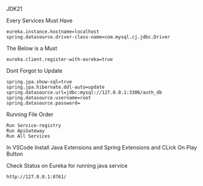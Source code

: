 JDK21

Every Services Must Have
```
eureka.instance.hostname=localhost
spring.datasource.driver-class-name=com.mysql.cj.jdbc.Driver
```

The Below is a Must
```
eureka.client.register-with-eureka=true
```
Dont Forgot to Update

```
spring.jpa.show-sql=true
spring.jpa.hibernate.ddl-auto=update
spring.datasource.url=jdbc:mysql://127.0.0.1:3306/auth_db
spring.datasource.username=root
spring.datasource.password=
````

Running File Order
```
Run Service-registry
Run ApiGateway
Run All Services
```

In VSCode Install Java Extensions and Spring Extensions and CLick On Play Button

Check Status on Eureka for running java service
```
http://127.0.0.1:8761/
```

